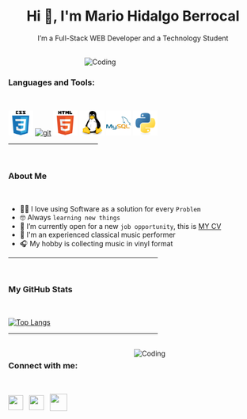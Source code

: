 <h1 align="center">Hi 👋, I'm Mario Hidalgo Berrocal</h1>

<p align="center">I’m a Full-Stack WEB Developer and a Technology Student</p>
<br>
<img align="right" alt="Coding" width="350" src="https://i.gifer.com/6M8G.gif">

<br>

<h3 align="left">Languages and Tools:</h3>

<br>

<p align="left">
  <a href="https://www.w3schools.com/css/" target="_blank"><img src="https://raw.githubusercontent.com/devicons/devicon/master/icons/css3/css3-original-wordmark.svg" alt="css3" width="50" height="50"/></a>
  <a href="https://git-scm.com/" target="_blank"><img src="https://www.vectorlogo.zone/logos/git-scm/git-scm-icon.svg" alt="git" width="50" height="50"/></a>
  <a href="https://www.w3.org/html/" target="_blank"><img src="https://raw.githubusercontent.com/devicons/devicon/master/icons/html5/html5-original-wordmark.svg" alt="html5" width="50" height="50"/></a>
  <a href="https://www.linux.org/" target="_blank"><img src="https://raw.githubusercontent.com/devicons/devicon/master/icons/linux/linux-original.svg" alt="linux" width="50" height="50"/></a>  
  <a href="https://www.mysql.com/" target="_blank"><img src="https://raw.githubusercontent.com/devicons/devicon/master/icons/mysql/mysql-original-wordmark.svg" alt="mysql" width="50" height="50"/></a>
  <a href="https://www.python.org" target="_blank"><img src="https://raw.githubusercontent.com/devicons/devicon/master/icons/python/python-original.svg" alt="python" width="50" height="50"/></a>
</p>


<hr width="36%" >

<br>

<h3>About Me</h3>

<br>

- :technologist: I love using Software as a solution for every `Problem`
- :nerd_face: Always `learning new things`
- :thinking: I’m currently open for a new `job opportunity`, this is [MY CV](<!--link al cv-->)
- :violin: I'm an experienced classical music performer
- :headphones: My hobby is collecting music in vinyl format
  
<hr width="60%" >
  
<br>

<h3>My GitHub Stats</h3>

<br>

[![Top Langs](https://github-readme-stats.vercel.app/api/top-langs/?username=MarioHB25)](https://github.com/MarioHB25/github-readme-stats)



<hr width="60%" >

<br>
<img align="right" alt="Coding" width="250" 
src="https://i.giphy.com/media/v1.Y2lkPTc5MGI3NjExMG45eDVuaWhlMW8yY2xvZWh0MTZ4OGh6ODN5OHdlanRjN252amxqaCZlcD12MV9pbnRlcm5hbF9naWZfYnlfaWQmY3Q9Zw/eHKpDOhJnZ0IcOh22t/giphy.gif" >
<h3 align="left">Connect with me:</h3>

<br>

<p align="left">
  <a href="https://linkedin.com/in/anirudh-rai-072732220" target="blank"><img align="center" src="https://raw.githubusercontent.com/rahuldkjain/github-profile-readme-generator/master/src/images/icons/Social/linked-in-alt.svg" alt="" height="30" width="30" /></a>
  &nbsp
  <a href="mailto:marhber25@gmail.com" target="_blank"><img  align="center" src="https://svgshare.com/i/1AiZ.svg" height="30" width="30" /></a>
    &nbsp
  <a href="https://github.com/MarioHB25" target="_blank"><img  align="center" src="https://svgshare.com/i/1AjG.svg" height="35" width="35" /></a>
</p>

